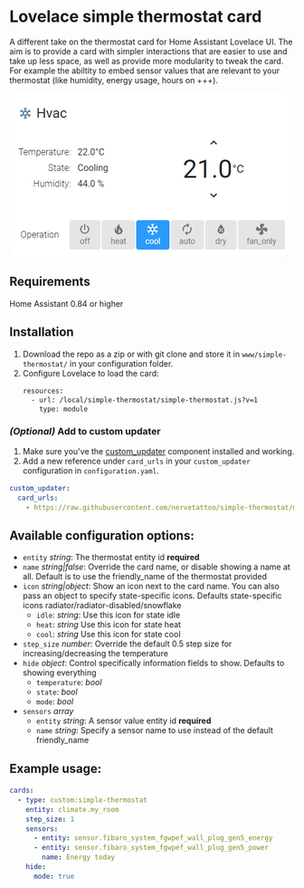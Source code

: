 # Lovelace simple thermostat card

A different take on the thermostat card for Home Assistant Lovelace UI.
The aim is to provide a card with simpler interactions that are easier to use and take up less space, as well as provide more modularity to tweak the card. For example the abiltity to embed sensor values that are relevant to your thermostat (like humidity, energy usage, hours on +++).

![Example thermostat](https://github.com/nervetattoo/simple-thermostat/raw/master/thermostat-card.png)

## Requirements

Home Assistant 0.84 or higher

## Installation

1. Download the repo as a zip or with git clone and store it in `www/simple-thermostat/` in your configuration folder.
2. Configure Lovelace to load the card:
    ```
    resources:
      - url: /local/simple-thermostat/simple-thermostat.js?v=1
        type: module
    ```
### *(Optional)* Add to custom updater

1. Make sure you've the [custom_updater](https://github.com/custom-components/custom_updater) component installed and working.
2. Add a new reference under `card_urls` in your `custom_updater` configuration in `configuration.yaml`.

  ```yaml
  custom_updater:
    card_urls:
      - https://raw.githubusercontent.com/nervetattoo/simple-thermostat/master/tracker.json
  ```

## Available configuration options:

* `entity` *string*: The thermostat entity id **required**
* `name` *string|false*: Override the card name, or disable showing a name at all. Default is to use the friendly_name of the thermostat provided
* `icon` *string|object*: Show an icon next to the card name. You can also pass an object to specify state-specific icons. Defaults state-specific icons radiator/radiator-disabled/snowflake
  * `idle`: *string*: Use this icon for state idle
  * `heat`: *string* Use this icon for state heat
  * `cool`: *string* Use this icon for state cool
* `step_size` *number*: Override the default 0.5 step size for increasing/decreasing the temperature
* `hide` *object*: Control specifically information fields to show. Defaults to showing everything
  * `temperature`: *bool*
  * `state`: *bool*
  * `mode`: *bool*
* `sensors` *array*
  * `entity` *string*: A sensor value entity id **required**
  * `name` *string*: Specify a sensor name to use instead of the default friendly_name

## Example usage:

```yaml
cards:
  - type: custom:simple-thermostat
    entity: climate.my_room
    step_size: 1
    sensors:
      - entity: sensor.fibaro_system_fgwpef_wall_plug_gen5_energy
      - entity: sensor.fibaro_system_fgwpef_wall_plug_gen5_power
        name: Energy today
    hide:
      mode: true
```
